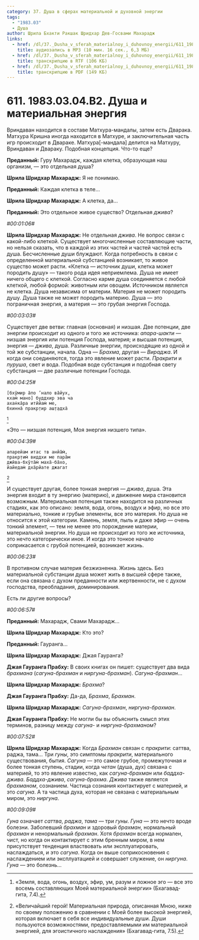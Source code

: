 ```yaml
---
category: 37. Душа в сферах материальной и духовной энергии
tags:
  - "1983.03"
  - Душа
author: Шрила Бхакти Ракшак Шридхар Дев-Госвами Махарадж
links:
  - href: /dl/37._Dusha_v_sferah_materialnoy_i_duhovnoy_energii/611_1983.03.04.B2_SridharMj_Dusha_i_materialnaya_energiya.mp3
    title: аудиозапись в MP3 (10 мин. 16 сек., 6,3 МБ)
  - href: /dl/37._Dusha_v_sferah_materialnoy_i_duhovnoy_energii/611_1983.03.04.B2_SridharMj_Dusha_i_materialnaya_energiya.rtf
    title: транскрипцию в RTF (106 КБ)
  - href: /dl/37._Dusha_v_sferah_materialnoy_i_duhovnoy_energii/611_1983.03.04.B2_SridharMj_Dusha_i_materialnaya_energiya.pdf
    title: транскрипцию в PDF (149 КБ)
---
```


# 611. 1983.03.04.B2. Душа и материальная энергия

Вриндаван находится в составе Матхура-мандалы, затем есть Дварака. Матхура Кришна иногда находится в Матхуре, и заключительная часть игр происходит в Двараке. Матхура[-мандала] делится на Матхуру, Вриндаван и Двараку. Подобная концепция. Что-то еще?

**Преданный:** Гуру Махарадж, каждая клетка, образующая наш организм, — это отдельная душа?

**Шрила Шридхар Махарадж:** Я не понимаю.

**Преданный:** Каждая клетка в теле…

**Шрила Шридхар Махарадж:** А клетка, да…

**Преданный:** Это отдельное живое существо? Отдельная *джива*?

*#00:01:06#*

**Шрила Шридхар Махарадж:** Не отдельная *джива*. Не вопрос связи с какой-либо клеткой. Существует многочисленные составляющие части, но нельзя сказать, что в каждой из этих частей и частей частей есть душа. Бесчисленные души блуждают. Когда потребность в связи с определенной материальной субстанцией возникает, то живое существо может расти. «Клетка — источник души, клетка может породить душу» — такого рода идея неприемлема. Душа не имеет ничего общего с клеткой. Согласно карме душа соединяется с любой клеткой, любой формой: животным или овощем. Источником является не клетка. Душа независима от материи. Материя не может породить душу. Душа также не может породить материю. Душа — это пограничная энергия, а материя — это грубая энергия Господа.

*#00:03:03#*

Существует две ветви: главная (основная) и низшая. Две потенции, две энергии происходит из одного и того же источника: *апара-шакти* — низшая энергия или потенция Господа, материя; и высшая потенция, энергия — *джива*, душа. Различные энергии, происходящие из одной и той же субстанции, начала. Одна — *Брахма*, другая — *Вираджа*. И когда они соединяются, тогда это явление может расти. *Пракрити* и *пуруша*, свет и вода. Подобная воде субстанция и подобная свету субстанция — две различные потенции Господа.

*#00:04:25#*

    [бхӯмир а̄по ’нало ва̄йух̣,
    кхам̇ мано] буддхир эва ча
    ахан̇ка̄ра итӣйам̇ ме,
    бхинна̄ пракр̣тир аш̣т̣адха̄
[^_ftn1]

«Это — низшая потенция, Моя энергия низшего типа».

*#00:04:39#*

    апарейам итас тв анйа̄м̇,
    пракр̣тим̇ виддхи ме пара̄м
    джӣва-бхӯта̄м̇ маха̄-ба̄хо,
    йайедам̇ дха̄рйате джагат
[^_ftn2]

И существует другая, более тонкая энергия — *джива*, душа. Эта энергия входит в ту энергию (материю), и движение мира становится возможным. Материальная потенция также находится на различных стадиях, как это описано: земля, вода, огонь, воздух и эфир, но все это материально, тонкие и грубые элементы, все это материя. Но душа не относится к этой категории. Камень, земля, пыль и даже эфир — очень тонкий элемент, — тем не менее это порождение материи, материальной энергии. Но душа не происходит из того же источника, это нечто категорически иное. И когда это тонкое начало соприкасается с грубой потенцией, возникает жизнь.

*#00:06:23#*

В противном случае материя безжизненна. Жизнь здесь. Без материальной субстанции душа может жить в высшей сфере также, если она связана с духом преданности или жертвенности, не с духом господства, преобладания, доминирования.

Есть ли другие вопросы?

*#00:06:57#*

**Преданный:** Махарадж, Свами Махарадж…

**Шрила Шридхар Махарадж:** Кто это?

**Преданный:** Гауранга…

**Шрила Шридхар Махарадж:** Джая Гауранга?

**Джая Гауранга Прабху:** В своих книгах он пишет: существует два вида *брахмана* (*сагуна-брахман* и *ниргуна-брахман*). *Сагуна-брахман*…

**Шрила Шридхар Махарадж:** *Брахма*?

**Джая Гауранга Прабху:** Да-да, *Брахма*, *Брахман*.

**Шрила Шридхар Махарадж:** *Сагуна-брахман*, *ниргуна-брахман*.

**Джая Гауранга Прабху:** Не могли бы вы объяснить смысл этих терминов, разницу между *сагуна-* и *ниргуна-брахманом*?

*#00:07:52#*

**Шрила Шридхар Махарадж:** Когда *Брахман* связан с *пракрити*: саттва, раджа, тама… Три *гуны*, это симптомы *пракрити*, материального существования, бытия. *Сагуна* — это самое грубое, промежуточная и более тонкая ступень, стадии, когда *четан* (душа, дух) связана с материей, то это явление известно, как *сагуна-брахман* или *баддха-джива*. *Баддха-джива*, *сагуна-брахма*. *Джива* также является *брахманом*, сознанием. Частица сознания контактирует с материей, и это *сагуна*. А та частица духа, которая не связана с материальным миром, это *ниргуна*.

*#00:09:09#*

*Гуна* означает *саттва*, *раджа*, *тама* — три *гуны*. *Гуна* — это нечто вроде болезни. Заболевший *брахман* и здоровый *брахман*, нормальный *брахман* и ненормальный *брахман*. Хотя *брахман* всегда нормален, чист, но когда он контактирует с этим бренным миром, в нем присутствует тенденция властвовать или эксплуатировать, наслаждаться, и это *сагуна*. Когда он выше соприкосновения с наслаждением или эксплуатацией и совершает служение, он *ниргуна*. *Гуна* — это болезнь…



[^_ftn1]: «Земля, вода, огонь, воздух, эфир, ум, разум и ложное эго — все это восемь составляющих Моей материальной энергии» (Бхагавад-гита, 7.4).

[^_ftn2]: «Величайший герой! Материальная природа, описанная Мною, ниже по своему положению в сравнении с Моей более высокой энергией, которая включает в себя все индивидуальные души. Души пользуются возможностями, предоставляемыми им материальной энергией, для эгоистичного наслаждения» (Бхагавад-гита, 7.5).

